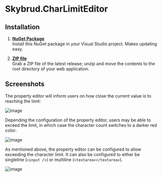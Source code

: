 Skybrud.CharLimitEditor
=======================

## Installation

1. [**NuGet Package**][NuGetPackage]  
Install this NuGet package in your Visual Studio project. Makes updating easy.

1. [**ZIP file**][GitHubRelease]  
Grab a ZIP file of the latest release; unzip and move the contents to the root directory of your web application.

## Screenshots

The property editor will inform users on how close the current value is to reaching the limit:

![image](https://user-images.githubusercontent.com/3634580/59429036-2507c380-8ddf-11e9-8627-3fca79df7392.png)

Depending the configuration of the property editor, users may be able to exceed the limit, in which case the character count switches to a darker red color:

![image](https://user-images.githubusercontent.com/3634580/59429028-20dba600-8ddf-11e9-8738-432979bd2ddc.png)

As mentioned above, the property editor can be configured to allow exceeding the character limit. It can also be configured to either be singleline (`<input />`) or multiline (`<textarea></textarea>`).

![image](https://user-images.githubusercontent.com/3634580/59429085-41a3fb80-8ddf-11e9-92cd-005b64822548.png)





[NuGetPackage]: https://www.nuget.org/packages/Skybrud.CharLimitEditor
[GitHubRelease]: https://github.com/skybrud/Skybrud.CharLimitEditor
